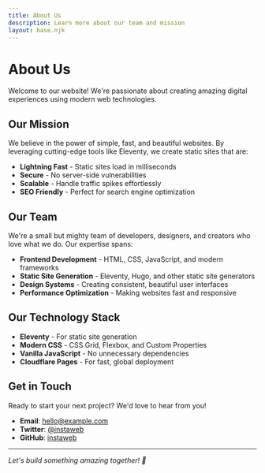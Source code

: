 ```yaml
---
title: About Us
description: Learn more about our team and mission
layout: base.njk
---
```


# About Us

Welcome to our website! We're passionate about creating amazing digital experiences using modern web technologies.

## Our Mission

We believe in the power of simple, fast, and beautiful websites. By leveraging cutting-edge tools like Eleventy, we create static sites that are:

- **Lightning Fast** - Static sites load in milliseconds
- **Secure** - No server-side vulnerabilities
- **Scalable** - Handle traffic spikes effortlessly
- **SEO Friendly** - Perfect for search engine optimization

## Our Team

We're a small but mighty team of developers, designers, and creators who love what we do. Our expertise spans:

- **Frontend Development** - HTML, CSS, JavaScript, and modern frameworks
- **Static Site Generation** - Eleventy, Hugo, and other static site generators
- **Design Systems** - Creating consistent, beautiful user interfaces
- **Performance Optimization** - Making websites fast and responsive

## Our Technology Stack

- **Eleventy** - For static site generation
- **Modern CSS** - CSS Grid, Flexbox, and Custom Properties
- **Vanilla JavaScript** - No unnecessary dependencies
- **Cloudflare Pages** - For fast, global deployment

## Get in Touch

Ready to start your next project? We'd love to hear from you!

- **Email**: hello@example.com
- **Twitter**: [@instaweb](https://twitter.com/instaweb)
- **GitHub**: [instaweb](https://github.com/instaweb)

---

*Let's build something amazing together! 🚀*
